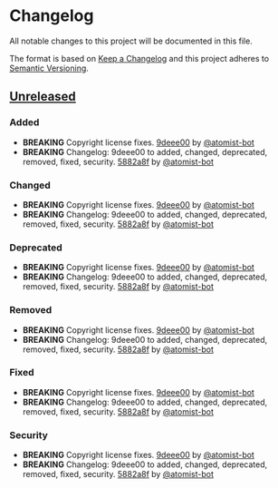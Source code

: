 # Changelog

All notable changes to this project will be documented in this file.

The format is based on [Keep a Changelog](http://keepachangelog.com/) and this
project adheres to [Semantic Versioning](http://semver.org/).

## [Unreleased](https://github.com/mitgedanken/Webservices/tree/HEAD)

### Added

- **BREAKING** Copyright license fixes.
  [9deee00](https://github.com/mitgedanken/Webservices/commit/9deee0085ceda3d0952d360f6c9efc2e4a4c33ec)
  by [@atomist-bot](https://github.com/atomist-bot)
- **BREAKING** Changelog: 9deee00 to added, changed, deprecated, removed, fixed,
  security.
  [5882a8f](https://github.com/mitgedanken/Webservices/commit/5882a8f36cee4b155ace256956b4f1df401ad9a0)
  by [@atomist-bot](https://github.com/atomist-bot)

### Changed

- **BREAKING** Copyright license fixes.
  [9deee00](https://github.com/mitgedanken/Webservices/commit/9deee0085ceda3d0952d360f6c9efc2e4a4c33ec)
  by [@atomist-bot](https://github.com/atomist-bot)
- **BREAKING** Changelog: 9deee00 to added, changed, deprecated, removed, fixed,
  security.
  [5882a8f](https://github.com/mitgedanken/Webservices/commit/5882a8f36cee4b155ace256956b4f1df401ad9a0)
  by [@atomist-bot](https://github.com/atomist-bot)

### Deprecated

- **BREAKING** Copyright license fixes.
  [9deee00](https://github.com/mitgedanken/Webservices/commit/9deee0085ceda3d0952d360f6c9efc2e4a4c33ec)
  by [@atomist-bot](https://github.com/atomist-bot)
- **BREAKING** Changelog: 9deee00 to added, changed, deprecated, removed, fixed,
  security.
  [5882a8f](https://github.com/mitgedanken/Webservices/commit/5882a8f36cee4b155ace256956b4f1df401ad9a0)
  by [@atomist-bot](https://github.com/atomist-bot)

### Removed

- **BREAKING** Copyright license fixes.
  [9deee00](https://github.com/mitgedanken/Webservices/commit/9deee0085ceda3d0952d360f6c9efc2e4a4c33ec)
  by [@atomist-bot](https://github.com/atomist-bot)
- **BREAKING** Changelog: 9deee00 to added, changed, deprecated, removed, fixed,
  security.
  [5882a8f](https://github.com/mitgedanken/Webservices/commit/5882a8f36cee4b155ace256956b4f1df401ad9a0)
  by [@atomist-bot](https://github.com/atomist-bot)

### Fixed

- **BREAKING** Copyright license fixes.
  [9deee00](https://github.com/mitgedanken/Webservices/commit/9deee0085ceda3d0952d360f6c9efc2e4a4c33ec)
  by [@atomist-bot](https://github.com/atomist-bot)
- **BREAKING** Changelog: 9deee00 to added, changed, deprecated, removed, fixed,
  security.
  [5882a8f](https://github.com/mitgedanken/Webservices/commit/5882a8f36cee4b155ace256956b4f1df401ad9a0)
  by [@atomist-bot](https://github.com/atomist-bot)

### Security

- **BREAKING** Copyright license fixes.
  [9deee00](https://github.com/mitgedanken/Webservices/commit/9deee0085ceda3d0952d360f6c9efc2e4a4c33ec)
  by [@atomist-bot](https://github.com/atomist-bot)
- **BREAKING** Changelog: 9deee00 to added, changed, deprecated, removed, fixed,
  security.
  [5882a8f](https://github.com/mitgedanken/Webservices/commit/5882a8f36cee4b155ace256956b4f1df401ad9a0)
  by [@atomist-bot](https://github.com/atomist-bot)
